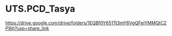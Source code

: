 # UTS.PCD_Tasya

https://drive.google.com/drive/folders/1EQBf0Y651Tt3mY6VgQFejYMMQtC2P9ih?usp=share_link
